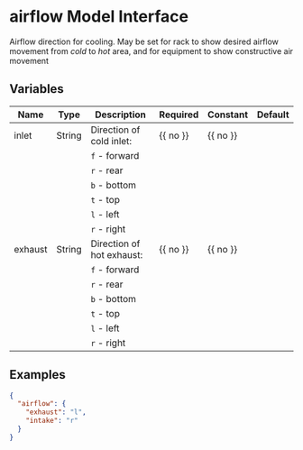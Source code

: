 # airflow Model Interface

Airflow direction for cooling. May be set for rack to show desired
airflow movement from _cold_ to _hot_ area, and for equipment to show
constructive air movement

## Variables

| Name    | Type   | Description               | Required | Constant | Default |
| ------- | ------ | ------------------------- | -------- | -------- | ------- |
| inlet   | String | Direction of cold inlet:  | {{ no }} | {{ no }} |         |
|         |        | `f` - forward             |          |          |         |
|         |        | `r` - rear                |          |          |         |
|         |        | `b` - bottom              |          |          |         |
|         |        | `t` - top                 |          |          |         |
|         |        | `l` - left                |          |          |         |
|         |        | `r` - right               |          |          |         |
| exhaust | String | Direction of hot exhaust: | {{ no }} | {{ no }} |         |
|         |        | `f` - forward             |          |          |         |
|         |        | `r` - rear                |          |          |         |
|         |        | `b` - bottom              |          |          |         |
|         |        | `t` - top                 |          |          |         |
|         |        | `l` - left                |          |          |         |
|         |        | `r` - right               |          |          |         |

## Examples

```json
{
  "airflow": {
    "exhaust": "l",
    "intake": "r"
  }
}
```
